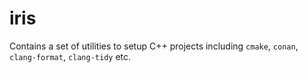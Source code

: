 # iris
Contains a set of utilities to setup C++ projects including `cmake`, `conan`, `clang-format`, `clang-tidy` etc.
